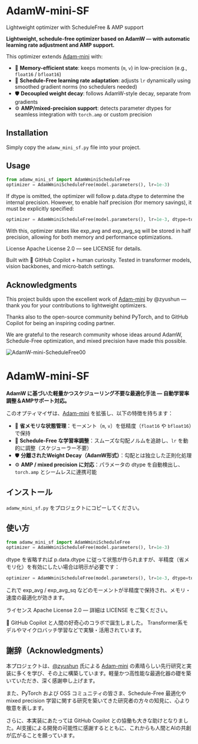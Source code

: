 # AdamW-mini-SF
Lightweight optimizer with ScheduleFree &amp; AMP support

**Lightweight, schedule-free optimizer based on AdamW — with automatic learning rate adjustment and AMP support.**

This optimizer extends [Adam-mini](https://github.com/zyushun/Adam-mini) with:

- 🚀 **Memory-efficient state**: keeps moments (`m`, `v`) in low-precision (e.g., `float16` / `bfloat16`)
- 🧠 **Schedule-Free learning rate adaptation**: adjusts `lr` dynamically using smoothed gradient norms (no schedulers needed)
- 🛡️ **Decoupled weight decay**: follows AdamW-style decay, separate from gradients
- ⚙️ **AMP/mixed-precision support**: detects parameter dtypes for seamless integration with `torch.amp` or custom precision

## Installation

Simply copy the `adamw_mini_sf.py` file into your project.

## Usage

```python
from adamw_mini_sf import AdamWminiScheduleFree
optimizer = AdamWminiScheduleFree(model.parameters(), lr=1e-3)
```
If dtype is omitted, the optimizer will follow p.data.dtype to determine the internal precision. However, to enable half precision (for memory savings), it must be explicitly specified:
```python
optimizer = AdamWminiScheduleFree(model.parameters(), lr=1e-3, dtype=torch.float16)
```
With this, optimizer states like exp_avg and exp_avg_sq will be stored in half precision, allowing for both memory and performance optimizations.

License
Apache License 2.0 — see LICENSE for details.

Built with 🤖 GitHub Copilot + human curiosity.
Tested in transformer models, vision backbones, and micro-batch settings.

## Acknowledgments

This project builds upon the excellent work of [Adam-mini](https://github.com/zyushun/Adam-mini) by @zyushun — thank you for your contributions to lightweight optimizers.

Thanks also to the open-source community behind PyTorch, and to GitHub Copilot for being an inspiring coding partner.

We are grateful to the research community whose ideas around AdamW, Schedule-Free optimization, and mixed precision have made this possible.
 
![AdamW-mini-ScheduleFree00](https://github.com/muooon/adamw-mini-ScheduleFree/blob/main/AdamW-mini-ScheduleFree00.png?raw=true)
 
# AdamW-mini-SF

**AdamW に基づいた軽量かつスケジューリング不要な最適化手法 — 自動学習率調整＆AMPサポート対応。**

このオプティマイザは、[Adam-mini](https://github.com/zyushun/Adam-mini) を拡張し、以下の特徴を持ちます：

- 🚀 **省メモリな状態管理**：モーメント（`m`, `v`）を低精度（`float16` や `bfloat16`）で保持
- 🧠 **Schedule-Free な学習率調整**：スムーズな勾配ノルムを追跡し、`lr` を動的に調整（スケジューラー不要）
- 🛡️ **分離されたWeight Decay（AdamW形式）**：勾配とは独立した正則化処理
- ⚙️ **AMP / mixed precision に対応**：パラメータの dtype を自動検出し、`torch.amp` とシームレスに連携可能

## インストール

`adamw_mini_sf.py` をプロジェクトにコピーしてください。

## 使い方

```python
from adamw_mini_sf import AdamWminiScheduleFree
optimizer = AdamWminiScheduleFree(model.parameters(), lr=1e-3)
```
dtype を省略すれば p.data.dtype に従って状態が作られますが、半精度（省メモリ化）を有効にしたい場合は明示が必要です：
```python
optimizer = AdamWminiScheduleFree(model.parameters(), lr=1e-3, dtype=torch.float16)
```
これで exp_avg / exp_avg_sq などのモーメントが半精度で保持され、メモリ・速度の最適化が効きます。

ライセンス
Apache License 2.0 — 詳細は LICENSE をご覧ください。

🤖 GitHub Copilot と人間の好奇心のコラボで誕生しました。
Transformer系モデルやマイクロバッチ学習などで実験・活用されています。

## 謝辞（Acknowledgments）

本プロジェクトは、[@zyushun](https://github.com/zyushun) 氏による [Adam-mini](https://github.com/zyushun/Adam-mini) の素晴らしい先行研究と実装に多くを学び、その上に構築しています。軽量かつ高性能な最適化器の礎を築いていただき、深く感謝申し上げます。

また、PyTorch および OSS コミュニティの皆さま、Schedule-Free 最適化や mixed precision 学習に関する研究を築いてきた研究者の方々の知見に、心より敬意を表します。

さらに、本実装にあたっては GitHub Copilot との協働も大きな助けとなりました。AI支援による開発の可能性に感謝するとともに、これからも人間とAIの共創が広がることを願っています。

